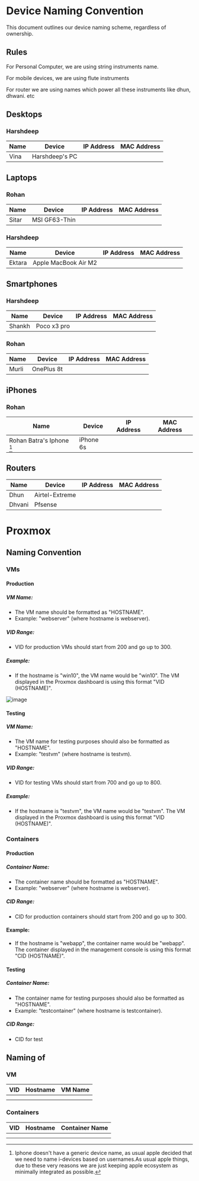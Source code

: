 # Device Naming Convention

This document outlines our device naming scheme, regardless of ownership.


## Rules 

For Personal Computer, we are using string instruments name.

For mobile devices, we are using flute instruments

For router we are using names which power all these instruments like dhun, dhwani. etc


## Desktops

### Harshdeep

| Name  | Device           | IP Address  | MAC Address       |
|-------|------------------|-------------|-------------------|
| Vina  | Harshdeep's PC   |             |                   |

## Laptops



### Rohan

| Name  | Device             | IP Address    | MAC Address       |
|-------|--------------------|---------------|-------------------|
| Sitar | MSI GF63-Thin      |               |                   |

### Harshdeep

| Name  | Device                   | IP Address    | MAC Address       |
|-------|--------------------------|---------------|-------------------|
|    Ektara   | Apple MacBook Air M2     |               |                   |

## Smartphones

### Harshdeep

| Name  | Device                   | IP Address    | MAC Address       |
|-------|--------------------------|---------------|-------------------|
|    Shankh   | Poco x3 pro    |               |                   |


### Rohan

| Name  | Device      | IP Address    | MAC Address       |
|-------|-------------|---------------|-------------------|
|   Murli    | OnePlus 8t  |               |                   |

## iPhones

### Rohan

| Name  | Device      | IP Address    | MAC Address       |
|-------|-------------|---------------|-------------------|
|   Rohan Batra's Iphone [^1]    | iPhone 6s   |               |                   |

## Routers

| Name            | Device          | IP Address    | MAC Address       |
|-----------------|-----------------|---------------|-------------------|
|       Dhun          | Airtel-Extreme       |               |                   |
|       Dhvani        | Pfsense              |               |                   |


# Proxmox

## Naming Convention

### VMs

#### Production

##### **VM Name:**
- The VM name should be formatted as "HOSTNAME".
- Example: "webserver" (where hostname is webserver).

##### **VID Range:**
- VID for production VMs should start from 200 and go up to 300.

##### **Example:**
- If the hostname is "win10", the VM name would be "win10". The VM displayed in the Proxmox dashboard is using this format "VID (HOSTNAME)".

![image](https://github.com/rohanbatrain/knowledge-base/assets/116573125/980bf30a-1f0c-4baf-bbca-ca7755ba4b3f)

#### Testing

##### **VM Name:**
- The VM name for testing purposes should also be formatted as "HOSTNAME".
- Example: "testvm" (where hostname is testvm).

##### **VID Range:**
- VID for testing VMs should start from 700 and go up to 800.

##### **Example:**
- If the hostname is "testvm", the VM name would be "testvm". The VM displayed in the Proxmox dashboard is using this format "VID (HOSTNAME)".

### Containers

#### Production

##### **Container Name:**
- The container name should be formatted as "HOSTNAME".
- Example: "webserver" (where hostname is webserver).

##### **CID Range:**
- CID for production containers should start from 200 and go up to 300.

#### **Example:**
- If the hostname is "webapp", the container name would be "webapp". The container displayed in the management console is using this format "CID (HOSTNAME)".

#### Testing

##### **Container Name:**
- The container name for testing purposes should also be formatted as "HOSTNAME".
- Example: "testcontainer" (where hostname is testcontainer).

##### **CID Range:**
- CID for test


## Naming of

### VM


| VID | Hostname       | VM Name               |
|-----|----------------|-----------------------|
|  |     |         |
|  | |    |


### Containers


| VID | Hostname       | Container Name               |
|-----|----------------|-----------------------------|
| |       |     |
|  | | |



[^1]: Iphone doesn't have a generic device name, as usual apple decided that we need to name i-devices based on usernames.As usual apple things, due to these very reasons we are just keeping apple ecosystem as minimally integrated as possible.  
